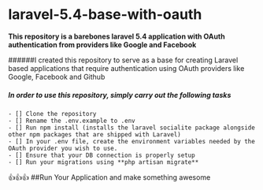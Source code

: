# laravel-5.4-base-with-oauth
**This repository is a barebones laravel 5.4 application with OAuth authentication from providers like 
Google and Facebook**

######I created this repository to serve as a base for creating Laravel based applications that require authentication using OAuth providers like Google, Facebook and Github

##### In order to use this repository, simply carry out the following tasks
    - [] Clone the repository
    - [] Rename the .env.example to .env
    - [] Run npm install (installs the laravel socialite package alongside other npm packages that are shipped with Laravel)
    - [] In your .env file, create the environment variables needed by the OAuth provider you wish to use.
    - [] Ensure that your DB connection is properly setup
    - [] Run your migrations using **php artisan migrate**
    
:thumbsup::thumbsup::thumbsup: ##Run Your Application and make something awesome


